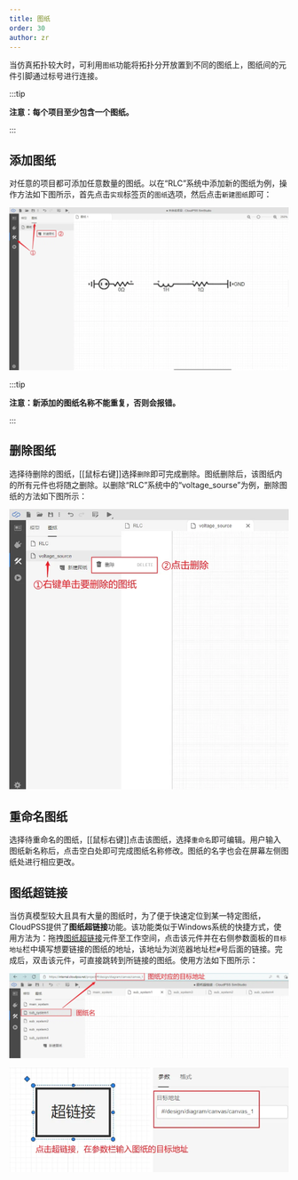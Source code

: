 ```yaml
---
title: 图纸
order: 30
author: zr
---
```


当仿真拓扑较大时，可利用`图纸`功能将拓扑分开放置到不同的图纸上，图纸间的元件引脚通过标号进行连接。

:::tip

**注意：每个项目至少包含一个图纸。**

:::

## 添加图纸

对任意的项目都可添加任意数量的图纸。以在“RLC”系统中添加新的图纸为例，操作方法如下图所示，首先点击`实现`标签页的`图纸`选项，然后点击`新建图纸`即可：

![添加图纸](./添加图纸.png "添加图纸")

:::tip

**注意：新添加的图纸名称不能重复，否则会报错。**

:::

## 删除图纸

选择待删除的图纸，[[鼠标右键]]选择`删除`即可完成删除。图纸删除后，该图纸内的所有元件也将随之删除。以删除“RLC”系统中的“voltage_sourse”为例，删除图纸的方法如下图所示：

![删除图纸](./删除图纸.png "删除图纸")

## 重命名图纸

选择待重命名的图纸，[[鼠标右键]]点击该图纸，选择`重命名`即可编辑。用户输入图纸新名称后，点击空白处即可完成图纸名称修改。图纸的名字也会在屏幕左侧图纸处进行相应更改。

## 图纸超链接

当仿真模型较大且具有大量的图纸时，为了便于快速定位到某一特定图纸，CloudPSS提供了**图纸超链接**功能。该功能类似于Windows系统的快捷方式，使用方法为：拖拽[图纸超链接](/docs/zh-hans/components/comp_PSS/comp_PSSTool/CanvaHyperlink/index.md)元件至工作空间，点击该元件并在右侧参数面板的`目标地址`栏中填写想要链接的图纸的地址，该地址为浏览器地址栏`#`号后面的链接。完成后，双击该元件，可直接跳转到所链接的图纸。使用方法如下图所示：

![获取图纸目标地址](./获取图纸目标地址.png "获取图纸目标地址")

![链接图纸目标地址](./链接图纸目标地址.png "链接图纸目标地址")

